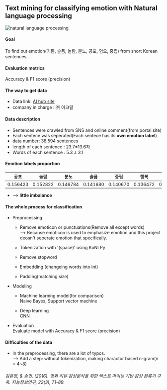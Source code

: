 

## Text mining for classifying emotion with Natural language processing
![natural language processing](자연어처리.png)  

#### Goal  
To find out emotion(기쁨, 슬픔, 놀람, 분노, 공포, 혐오, 중립) from short Korean sentences

#### Evaluation metrics  
Accuracy & F1 score (precision)

#### The way to get data  
  * Data link: [AI hub site](http://www.aihub.or.kr/keti_data_board/language_intelligence)
  * company in charge : ㈜ 아크릴

#### Data description  
  * Sentences were crawled from SNS and online comment(from portal site)
  * Each sentece was seperated(Each sentece has its **own emotion label**)
  * data number: 38,594 sentences
  * length of each sentence : 23.7±13.6자
  * Words of each sentence : 5.3 ± 3.1
  
    

  
#### Emotion labels proportion

  공포 |놀람 |분노 |슬픔 |중립 |행복 |혐오 |sum      
  --- | --- | --- | --- | --- | --- | --- |---
  |0.156423|0.152822|0.146784|0.141680|0.140670|0.136472|0.125149|1

  * --> **little imbalance**

#### The whole process for classification  
  * Preprocessing  
    * Remove emoticon or punctuations(Remove all except words)  
    --> Because emoticon is used to emphasize emotion and this project deosn't seperate emotion that specifically.

    * Tokenization with '(space)' using KoNLPy 
    * Remove stopword
    * Embedding (changeing words into int)
    * Padding(matching size)

  * Modeling
    * Machine learning model(for comparison)  
      Naive Bayes, Support vector machine

    * Deep learning  
     CNN
  

  * Evaluation  
    Evaluate model with Accuracy & F1 score (precision)


#### Difficulties of the data
  * In the preprocessing, there are a lot of typos.  
  --> Add a step: without tokenization, making charactor based n-gram(n = 4~8)    
   ###### _김유영, & 송민. (2016). 영화 리뷰 감성분석을 위한 텍스트 마이닝 기반 감성 분류기 구축. 지능정보연구, 22(3), 71-89._

